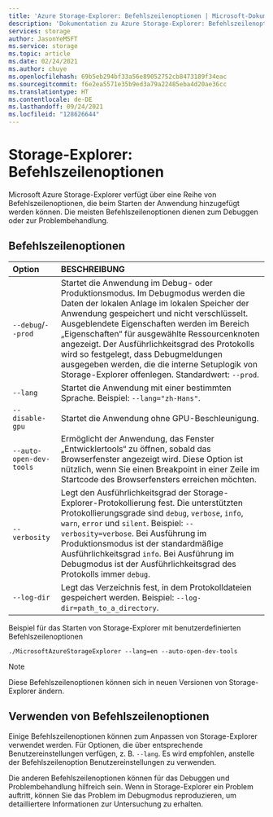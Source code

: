 ```yaml
---
title: 'Azure Storage-Explorer: Befehlszeilenoptionen | Microsoft-Dokumentation'
description: 'Dokumentation zu Azure Storage-Explorer: Befehlszeilenoptionen beim Start'
services: storage
author: JasonYeMSFT
ms.service: storage
ms.topic: article
ms.date: 02/24/2021
ms.author: chuye
ms.openlocfilehash: 69b5eb294bf33a56e89052752cb8473189f34eac
ms.sourcegitcommit: f6e2ea5571e35b9ed3a79a22485eba4d20ae36cc
ms.translationtype: HT
ms.contentlocale: de-DE
ms.lasthandoff: 09/24/2021
ms.locfileid: "128626644"
---
```

# <a name="azure-storage-explorer-command-line-options"></a>Storage-Explorer: Befehlszeilenoptionen

Microsoft Azure Storage-Explorer verfügt über eine Reihe von Befehlszeilenoptionen, die beim Starten der Anwendung hinzugefügt werden können. Die meisten Befehlszeilenoptionen dienen zum Debuggen oder zur Problembehandlung.

## <a name="command-line-options"></a>Befehlszeilenoptionen

Option  | BESCHREIBUNG
:------- | :-----------
`--debug`/`--prod`  | Startet die Anwendung im Debug- oder Produktionsmodus. Im Debugmodus werden die Daten der lokalen Anlage im lokalen Speicher der Anwendung gespeichert und nicht verschlüsselt. Ausgeblendete Eigenschaften werden im Bereich „Eigenschaften“ für ausgewählte Ressourcenknoten angezeigt. Der Ausführlichkeitsgrad des Protokolls wird so festgelegt, dass Debugmeldungen ausgegeben werden, die die interne Setuplogik von Storage-Explorer offenlegen. Standardwert: `--prod`.
`--lang`  | Startet die Anwendung mit einer bestimmten Sprache. Beispiel: `--lang="zh-Hans"`.
`--disable-gpu` | Startet die Anwendung ohne GPU-Beschleunigung.
`--auto-open-dev-tools` | Ermöglicht der Anwendung, das Fenster „Entwicklertools“ zu öffnen, sobald das Browserfenster angezeigt wird. Diese Option ist nützlich, wenn Sie einen Breakpoint in einer Zeile im Startcode des Browserfensters erreichen möchten.
`--verbosity` | Legt den Ausführlichkeitsgrad der Storage-Explorer-Protokollierung fest. Die unterstützten Protokollierungsgrade sind `debug`, `verbose`, `info`, `warn`, `error` und `silent`. Beispiel: `--verbosity=verbose`. Bei Ausführung im Produktionsmodus ist der standardmäßige Ausführlichkeitsgrad `info`. Bei Ausführung im Debugmodus ist der Ausführlichkeitsgrad des Protokolls immer `debug`.
`--log-dir` | Legt das Verzeichnis fest, in dem Protokolldateien gespeichert werden. Beispiel: `--log-dir=path_to_a_directory`.

Beispiel für das Starten von Storage-Explorer mit benutzerdefinierten Befehlszeilenoptionen

```shell
./MicrosoftAzureStorageExplorer --lang=en --auto-open-dev-tools
```

> [!NOTE]
> Diese Befehlszeilenoptionen können sich in neuen Versionen von Storage-Explorer ändern.

## <a name="when-to-use-command-line-options"></a>Verwenden von Befehlszeilenoptionen

Einige Befehlszeilenoptionen können zum Anpassen von Storage-Explorer verwendet werden. Für Optionen, die über entsprechende Benutzereinstellungen verfügen, z. B. `--lang`. Es wird empfohlen, anstelle der Befehlszeilenoption Benutzereinstellungen zu verwenden.

Die anderen Befehlszeilenoptionen können für das Debuggen und Problembehandlung hilfreich sein. Wenn in Storage-Explorer ein Problem auftritt, können Sie das Problem im Debugmodus reproduzieren, um detailliertere Informationen zur Untersuchung zu erhalten.
